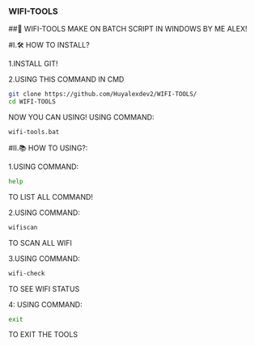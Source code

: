 ### WIFI-TOOLS

##🌌 WIFI-TOOLS MAKE ON BATCH SCRIPT IN WINDOWS BY ME ALEX!

#I.🛠️ HOW TO INSTALL?

1.INSTALL GIT!

2.USING THIS COMMAND IN CMD

```bash
git clone https://github.com/Huyalexdev2/WIFI-TOOLS/
cd WIFI-TOOLS
```

NOW YOU CAN USING! USING COMMAND:

```bash
wifi-tools.bat
```

#II.📚 HOW TO USING?:

1.USING COMMAND:

```bash
help
```

TO LIST ALL COMMAND!

2.USING COMMAND:

```bash
wifiscan
```

TO SCAN ALL WIFI

3.USING COMMAND:

```bash
wifi-check
```

TO SEE WIFI STATUS

4: USING COMMAND:

```bash
exit
```

TO EXIT THE TOOLS
